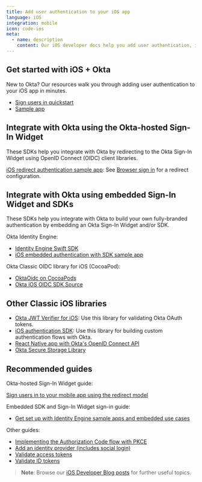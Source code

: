 ```yaml
---
title: Add user authentication to your iOS app
language: iOS
integration: mobile
icon: code-ios
meta:
  - name: description
    content: Our iOS developer docs help you add user authentication, integrate sign-in flows with an SDK on CocoaPods, and validate Okta OAuth 2.0 tokens.
---
```


## Get started with iOS + Okta

New to Okta? Our resources walk you through adding user authentication to your iOS app in minutes.

<ul class='language-ctas'>
	<li>
		<a href='/docs/guides/sign-into-mobile-app-redirect/ios/main/' class='Button--blueDarkOutline' data-proofer-ignore>
			<span>Sign users in quickstart</span>
		</a>
	</li>
	<li>
		<a href='https://github.com/okta/samples-ios' class='Button--blueDarkOutline' data-proofer-ignore>
			<span>Sample app</span>
		</a>
	</li>
</ul>

## Integrate with Okta using the Okta-hosted Sign-In Widget

These SDKs help you integrate with Okta by redirecting to the Okta Sign-In Widget using OpenID Connect (OIDC) client libraries.

[iOS redirect authentication sample app](https://github.com/okta/samples-ios): See [Browser sign in](https://github.com/okta/samples-ios/tree/master/browser-sign-in) for a redirect configuration.

## Integrate with Okta using embedded Sign-In Widget and SDKs

These SDKs help you integrate with Okta to build your own fully-branded authentication by embedding an Okta Sign-In Widget and/or SDK.

Okta Identity Engine:

* [Identity Engine Swift SDK](https://github.com/okta/okta-idx-swift)
* [iOS embedded authentication with SDK sample app](https://github.com/okta/okta-idx-swift/tree/master/Samples/EmbeddedAuthWithSDKs)

Okta Classic OIDC library for iOS (CocoaPod):

* [OktaOidc on CocoaPods](https://cocoapods.org/pods/OktaOidc)
* [Okta iOS OIDC SDK Source](https://github.com/okta/okta-oidc-ios)

## Other Classic iOS libraries

* [Okta JWT Verifier for iOS](https://github.com/okta/okta-ios-jwt): Use this library for validating Okta OAuth tokens.
* [iOS authentication SDK](https://github.com/okta/okta-auth-swift): Use this library for building custom authentication flows with Okta.
* [React Native app with Okta's OpenID Connect API](https://github.com/okta/okta-react-native/tree/master/ios)
* [Okta Secure Storage Library](https://github.com/okta/okta-storage-swift)

## Recommended guides

Okta-hosted Sign-In Widget guide:

[Sign users in to your mobile app using the redirect model](/docs/guides/sign-into-mobile-app-redirect/ios/main/)

Embedded SDK and Sign-In Widget sign-in guide:

* [Get set up with Identity Engine sample apps and embedded use cases](/docs/guides/oie-embedded-common-org-setup/ios/main/)

Other guides:

* [Implementing the Authorization Code flow with PKCE](/docs/guides/implement-grant-type/authcodepkce/main/)
* [Add an identity provider (includes social login)](/docs/guides/identity-providers/)
* [Validate access tokens](/docs/guides/validate-access-tokens)
* [Validate ID tokens](/docs/guides/validate-id-tokens)

> **Note**: Browse our [iOS Developer Blog posts](/blog/tags/ios/) for further useful topics.
